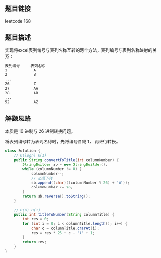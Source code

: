 ## 题目链接

[leetcode 168](https://leetcode.cn/problems/excel-sheet-column-title/)

## 题目描述

实现将excel表列编号与表列名称互转的两个方法，表列编号与表列名称映射的关系：

```html
表列编号     表列名称
1            A
2            B
...
26           Z
27           AA
28           AB
...
52           AZ
```

## 解题思路

本质是 10 进制与 26 进制转换问题。  

将表列编号转为表列名称时，先将编号自减 1， 再进行转换。  

```java
class Solution {
    // O(logn) O(1)
    public String convertToTitle(int columnNumber) {
        StringBuilder sb = new StringBuilder();
        while (columnNumber != 0) {
            columnNumber--;
            // 必须下转
            sb.append((char)((columnNumber % 26) + 'A'));
            columnNumber /= 26;
        }
        return sb.reverse().toString();
    }
    
    // O(n) O(1)
    public int titleToNumber(String columnTitle) {
        int res = 0;
        for (int i = 0; i < columnTitle.length(); i++) {
            char c = columnTitle.charAt(i);
            res = res * 26 + c - 'A' + 1;
        }
        return res;
    }
}
```
